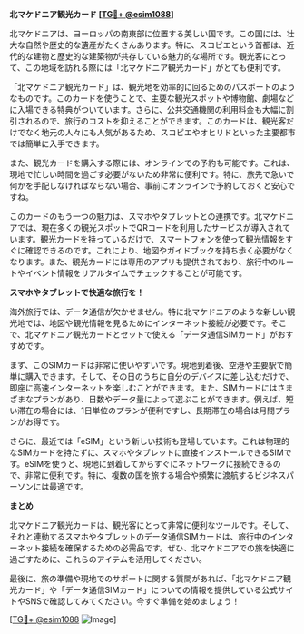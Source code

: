 **北マケドニア観光カード [[TG💪+ @esim1088](https://t.me/s/esim1088)]**

北マケドニアは、ヨーロッパの南東部に位置する美しい国です。この国には、壮大な自然や歴史的な遺産がたくさんあります。特に、スコピエという首都は、近代的な建物と歴史的な建築物が共存している魅力的な場所です。観光客にとって、この地域を訪れる際には「北マケドニア観光カード」がとても便利です。

「北マケドニア観光カード」は、観光地を効率的に回るためのパスポートのようなものです。このカードを使うことで、主要な観光スポットや博物館、劇場などに入場できる特典がついています。さらに、公共交通機関の利用料金も大幅に割引されるので、旅行のコストを抑えることができます。このカードは、観光客だけでなく地元の人々にも人気があるため、スコピエやオヒリドといった主要都市では簡単に入手できます。

また、観光カードを購入する際には、オンラインでの予約も可能です。これは、現地で忙しい時間を過ごす必要がないため非常に便利です。特に、旅先で急いで何かを手配しなければならない場合、事前にオンラインで予約しておくと安心ですね。

このカードのもう一つの魅力は、スマホやタブレットとの連携です。北マケドニアでは、現在多くの観光スポットでQRコードを利用したサービスが導入されています。観光カードを持っているだけで、スマートフォンを使って観光情報をすぐに確認できるのです。これにより、地図やガイドブックを持ち歩く必要がなくなります。また、観光カードには専用のアプリも提供されており、旅行中のルートやイベント情報をリアルタイムでチェックすることが可能です。

**スマホやタブレットで快適な旅行を！**

海外旅行では、データ通信が欠かせません。特に北マケドニアのような新しい観光地では、地図や観光情報を見るためにインターネット接続が必要です。そこで、北マケドニア観光カードとセットで使える「データ通信SIMカード」がおすすめです。

まず、このSIMカードは非常に使いやすいです。現地到着後、空港や主要駅で簡単に購入できます。そして、その日のうちに自分のデバイスに差し込むだけで、即座に高速インターネットを楽しむことができます。また、SIMカードにはさまざまなプランがあり、日数やデータ量によって選ぶことができます。例えば、短い滞在の場合には、1日単位のプランが便利ですし、長期滞在の場合は月間プランがお得です。

さらに、最近では「eSIM」という新しい技術も登場しています。これは物理的なSIMカードを持たずに、スマホやタブレットに直接インストールできるSIMです。eSIMを使うと、現地に到着してからすぐにネットワークに接続できるので、非常に便利です。特に、複数の国を旅する場合や頻繁に渡航するビジネスパーソンには最適です。

**まとめ**

北マケドニア観光カードは、観光客にとって非常に便利なツールです。そして、それと連動するスマホやタブレットのデータ通信SIMカードは、旅行中のインターネット接続を確保するための必需品です。ぜひ、北マケドニアでの旅を快適に過ごすために、これらのアイテムを活用してください。

最後に、旅の準備や現地でのサポートに関する質問があれば、「北マケドニア観光カード」や「データ通信SIMカード」についての情報を提供している公式サイトやSNSで確認してみてください。今すぐ準備を始めましょう！

[[TG💪+ @esim1088](https://t.me/s/esim1088) ![Image](https://i.postimg.cc/Y0z9fWf4/image.png)]